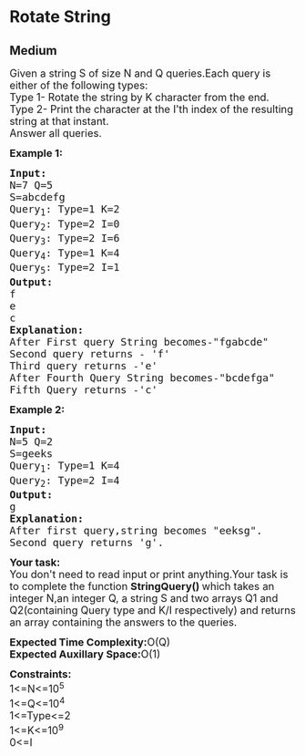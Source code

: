 # Rotate String
## Medium
<div class="problems_problem_content__Xm_eO"><p><span style="font-size:18px">Given a string S of size N and Q queries.Each query is either of the following types:<br>
Type 1- Rotate the string by K character from the end.<br>
Type 2- Print the character at the I'th index of the resulting string at that instant.<br>
Answer all queries.</span></p>

<p><span style="font-size:18px"><strong>Example 1:</strong></span></p>

<pre><span style="font-size:18px"><strong>Input:</strong>
N=7 Q=5
S=abcdefg
Query<sub>1</sub>: Type=1 K=2
Query<sub>2</sub>: Type=2 I=0
Query<sub>3</sub>: Type=2 I=6
Query<sub>4</sub>: Type=1 K=4
Query<sub>5</sub>: Type=2 I=1
<strong>Output:</strong>
f
e
c
<strong>Explanation:</strong>
After First query String becomes-"fgabcde"
Second query returns - 'f'
Third query returns -'e'
After Fourth Query String becomes-"bcdefga"
Fifth Query returns -'c'</span></pre>

<p><span style="font-size:18px"><strong>Example 2:</strong></span></p>

<pre><span style="font-size:18px"><strong>Input:</strong>
N=5 Q=2
S=geeks
Query<sub>1</sub>: Type=1 K=4
Query<sub>2</sub>: Type=2 I=4
<strong>Output:</strong>
g
<strong>Explanation:</strong>
After first query,string becomes "eeksg".
Second query returns 'g'.</span>
</pre>

<p><span style="font-size:18px"><strong>Your task:</strong><br>
You don't need to read input or print anything.Your task is to complete&nbsp;the function <strong>StringQuery() </strong>which takes an integer N,an integer Q, a string S and two arrays Q1 and Q2(containing Query type and K/I respectively) and returns an array containing the answers to the queries.</span></p>

<p><span style="font-size:18px"><strong>Expected Time Complexity:</strong>O(Q)<br>
<strong>Expected Auxillary Space:</strong>O(1)</span></p>

<p><span style="font-size:18px"><strong>Constraints:</strong><br>
1&lt;=N&lt;=10<sup>5</sup><br>
1&lt;=Q&lt;=10<sup>4</sup><br>
1&lt;=Type&lt;=2<br>
1&lt;=K&lt;=10<sup>9</sup><br>
0&lt;=I</span></p>
</div>